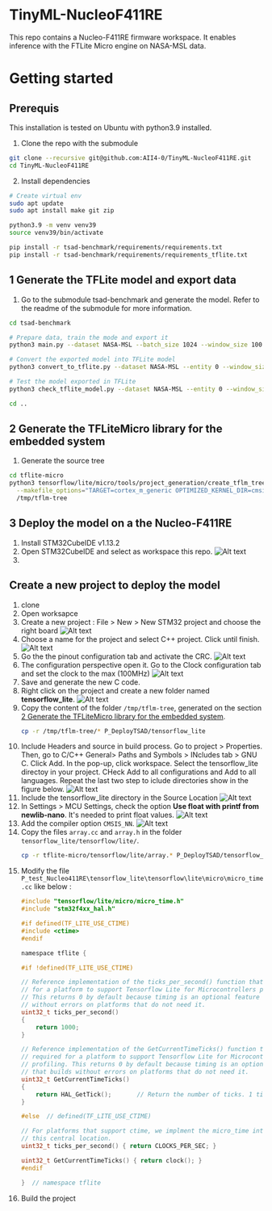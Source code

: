 # TinyML-NucleoF411RE
This repo contains a Nucleo-F411RE firmware workspace. It enables inference with the FTLite Micro engine on NASA-MSL data. 

# Getting started

## Prerequis

This installation is tested on Ubuntu with python3.9 installed.

1. Clone the repo with the submodule
```bash
git clone --recursive git@github.com:AII4-0/TinyML-NucleoF411RE.git
cd TinyML-NucleoF411RE
```

2. Install dependencies
```bash
# Create virtual env
sudo apt update
sudo apt install make git zip

python3.9 -m venv venv39
source venv39/bin/activate

pip install -r tsad-benchmark/requirements/requirements.txt
pip install -r tsad-benchmark/requirements/requirements_tflite.txt
```

## 1 Generate the TFLite model and export data

1. Go to the submodule tsad-benchmark and generate the model. Refer to the readme of the submodule for more information.
```bash
cd tsad-benchmark

# Prepare data, train the mode and export it
python3 main.py --dataset NASA-MSL --batch_size 1024 --window_size 100 --model LSTM --epochs 10 --hidden_size 256 --num_layers 2 --dropout 0 --prediction_length 1 --learning_rate 0.001 --export_folder ../output

# Convert the exported model into TFLite model
python3 convert_to_tflite.py --dataset NASA-MSL --entity 0 --window_size 100 --model ../output/lstm_0.pt

# Test the model exported in TFLite
python3 check_tflite_model.py --dataset NASA-MSL --entity 0 --window_size 100 --pytorch_model ../output/lstm_0.pt --tflite_model ../output/lstm_0.tflite --n_inputs_exported_in_c 200

cd ..
```

## 2 Generate the TFLiteMicro library for the embedded system

1. Generate the source tree
```bash
cd tflite-micro
python3 tensorflow/lite/micro/tools/project_generation/create_tflm_tree.py \
  --makefile_options="TARGET=cortex_m_generic OPTIMIZED_KERNEL_DIR=cmsis_nn TARGET_ARCH=project_generation" \
  /tmp/tflm-tree
```

## 3 Deploy the model on a the Nucleo-F411RE

1. Install STM32CubeIDE v1.13.2
2. Open STM32CubeIDE and select as workspace this repo.
    ![Alt text](docs/images/workspace.png)
3. 


## Create a new project to deploy the model

1. clone
2. Open worksapce
3. Create a new project : File > New > New STM32 project and choose the right board
    ![Alt text](docs/images/project.png)
4. Choose a name for the project and select C++ project. Click until finish.
    ![Alt text](docs/images/project2.png)
5. Go the the pinout configuration tab and activate the CRC.
    ![Alt text](docs/images/pinout.png)
6. The configuration perspective open it. Go to the Clock configuration tab and set the clock to the max (100MHz)
    ![Alt text](docs/images/clock.png)
7. Save and generate the new C code.
8. Right click on the project and create a new folder named **tensorflow_lite**.
    ![Alt text](docs/images/folder.png)
9. Copy the content of the folder `/tmp/tflm-tree`, generated on the section [2 Generate the TFLiteMicro library for the embedded system](##-2-Generate-the-TFLiteMicro-library-for-the-embedded-system).
    ```bash
    cp -r /tmp/tflm-tree/* P_DeployTSAD/tensorflow_lite
    ```
10. Include Headers and source in build process. Go to project > Properties. Then, go to C/C++ General> Paths and Symbols > INcludes tab > GNU C. Click Add. In the pop-up, click workspace. Select the tensorflow_lite directoy in your project. CHeck Add to all configurations and Add to all languages. Repeat the last two step to iclude directories show in the figure below.
    ![Alt text](docs/images/include.png)
11. Include the tensorflow_lite directory in the Source Location
    ![Alt text](docs/images/source.png)
12. In Settings > MCU Settings, check the option **Use float with printf from newlib-nano**. It's needed to print float values.
    ![Alt text](<docs/images/MCU settings.png>)
13. Add the compiler option `CMSIS_NN`.
    ![Alt text](docs/images/CMSIS.png)
14. Copy the files `array.cc` and `array.h` in the folder `tensorflow_lite/tensorflow/lite/`.
    ```bash
    cp -r tflite-micro/tensorflow/lite/array.* P_DeployTSAD/tensorflow_lite/tensorflow/lite
    ```
15. Modify the file `P_test_Nucleo411RE\tensorflow_lite\tensorflow\lite\micro\micro_time.cc` like below :
    ```c
    #include "tensorflow/lite/micro/micro_time.h"
    #include "stm32f4xx_hal.h"

    #if defined(TF_LITE_USE_CTIME)
    #include <ctime>
    #endif

    namespace tflite {

    #if !defined(TF_LITE_USE_CTIME)

    // Reference implementation of the ticks_per_second() function that's required
    // for a platform to support Tensorflow Lite for Microcontrollers profiling.
    // This returns 0 by default because timing is an optional feature that builds
    // without errors on platforms that do not need it.
    uint32_t ticks_per_second()
    {
        return 1000;
    }

    // Reference implementation of the GetCurrentTimeTicks() function that's
    // required for a platform to support Tensorflow Lite for Microcontrollers
    // profiling. This returns 0 by default because timing is an optional feature
    // that builds without errors on platforms that do not need it.
    uint32_t GetCurrentTimeTicks()
    {
        return HAL_GetTick();		// Return the number of ticks. 1 tick == 1ms
    }

    #else  // defined(TF_LITE_USE_CTIME)

    // For platforms that support ctime, we implment the micro_time interface in
    // this central location.
    uint32_t ticks_per_second() { return CLOCKS_PER_SEC; }

    uint32_t GetCurrentTimeTicks() { return clock(); }
    #endif

    }  // namespace tflite
    ```
16. Build the project